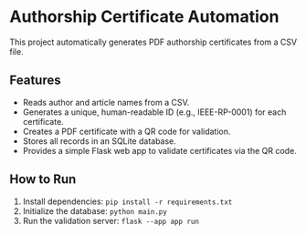 # Authorship Certificate Automation

This project automatically generates PDF authorship certificates from a CSV file.

## Features
- Reads author and article names from a CSV.
- Generates a unique, human-readable ID (e.g., IEEE-RP-0001) for each certificate.
- Creates a PDF certificate with a QR code for validation.
- Stores all records in an SQLite database.
- Provides a simple Flask web app to validate certificates via the QR code.

## How to Run
1.  Install dependencies: `pip install -r requirements.txt`
2.  Initialize the database: `python main.py`
3.  Run the validation server: `flask --app app run`